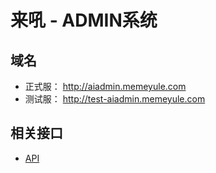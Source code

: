 # 来吼 - ADMIN系统

## 域名

* 正式服： http://aiadmin.memeyule.com
* 测试服： http://test-aiadmin.memeyule.com

## 相关接口

* [API](/doc/api.md) 
